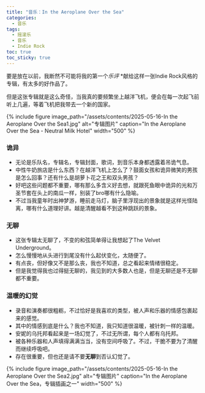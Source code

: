 ```yaml
---
title: "音乐：In the Aeroplane Over the Sea"
categories:
  - 音乐
tags:
  - 摇滚乐
  - 音乐
  - Indie Rock
toc: true
toc_sticky: true  
---
```


要是放在以前，我断然不可能将我的第一个*乐评* *献给这样一张Indie Rock风格的专辑，有太多的好作品了。

但是这张专辑就是这么奇怪，当我真的要频繁坐上越洋飞机，便会在每一次起飞前听上几遍，等着飞机把我带去一个新的国家。

{% include figure 
   image_path="/assets/contents/2025-05-16-In the Aeroplane Over the Sea1.jpg" 
   alt="专辑图片"
   caption="In the Aeroplane Over the Sea - Neutral Milk Hotel" 
   width="500"
%}

### 诡异
* 无论是乐队名，专辑名，专辑封面，歌词，到音乐本身都透露着吊诡气息。
* 中性牛奶旅店是什么东西？在越洋飞机上怎么了？鼓面女孩和诡异微笑的男孩是怎么回事？还有什么是胡萝卜花之王和双头男孩？
* 好吧这些问题都不重要，哪有那么多含义好去想，就跟死鱼眼中诡异的光和万圣节套在头上的南瓜一样，别装了bro哪有什么隐喻。
* 不过当我童年时出神梦游，睡前走马灯，脑子里浮现出的景象就是这样光怪陆离，哪有什么道理好讲。越是清醒越看不到这种跳跃的景象。

### 无聊
* 这张专辑太无聊了，不变的和弦简单得让我想起了The Velvet Underground。
* 怎么慢慢地从头进行到尾没有什么起伏变化，太随便了。
* 有点丧，但好像又不是那么丧，我也不知道，总之看起来情绪很稳定。
* 但是我觉得我也过得挺无聊的，我见到的大多数人也是，但是无聊还是不无聊都不重要。

### 温暖的幻觉
* 录音和演奏都很粗粝，不过恰好是我喜欢的类型，被人声和乐器的情感包裹起来的感觉。
* 其中的情感到底是什么？我也不知道，我只知道很温暖，被针刺一样的温暖。
* 安妮的乌托邦看起来是一场幻觉了，不过无所谓，每个人都有乌托邦。
* 被各种乐器和人声填得满满当当，没有空间呼吸了。不过，干脆不要为了清醒而继续呼吸吧。
* 存在很重要，但也还是请不要**无聊**到否认幻觉了。

{% include figure 
   image_path="/assets/contents/2025-05-16-In the Aeroplane Over the Sea2.jpg" 
   alt="专辑图片"
   caption="In the Aeroplane Over the Sea，专辑插画之一" 
   width="500"
%}
